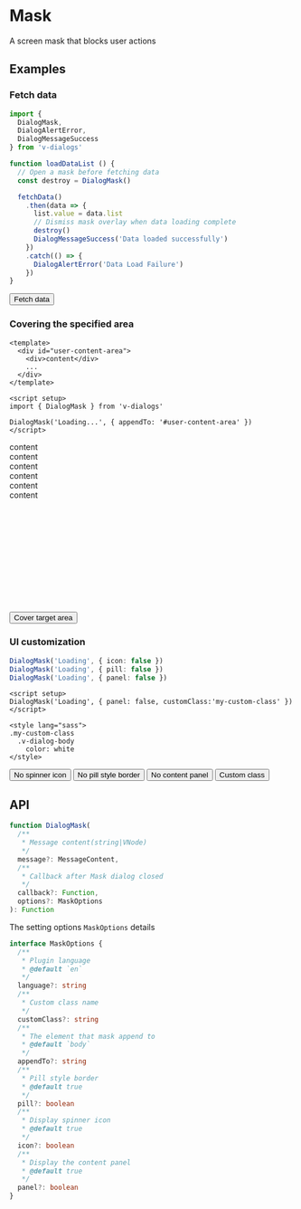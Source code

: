 # Mask

A screen mask that blocks user actions

## Examples

### Fetch data

```ts
import {
  DialogMask,
  DialogAlertError,
  DialogMessageSuccess
} from 'v-dialogs'

function loadDataList () {
  // Open a mask before fetching data
  const destroy = DialogMask()

  fetchData()
    .then(data => {
      list.value = data.list
      // Dismiss mask overlay when data loading complete
      destroy()
      DialogMessageSuccess('Data loaded successfully')
    })
    .catch(() => {
      DialogAlertError('Data Load Failure')
    })
}
```

<div>
  <button
    type="button"
    class="btn btn-dark"
    @click="loadDataList"
  >Fetch data</button>
</div>

### Covering the specified area

```vue
<template>
  <div id="user-content-area">
    <div>content</div>
    ...
  </div>
</template>

<script setup>
import { DialogMask } from 'v-dialogs'

DialogMask('Loading...', { appendTo: '#user-content-area' })
</script>
```

<div
  style="height: 300px;"
  class="bg-light rounded-3 mb-3 overflow-hidden
  d-flex flex-column justify-content-center align-items-center
  "
  id="user-content-area"
>
  <div>content</div>
  <div>content</div>
  <div>content</div>
  <div>content</div>
  <div>content</div>
  <div>content</div>
</div>

<div>
  <button
    type="button"
    class="btn btn-dark"
    @click="coverTargetArea('#user-content-area')"
  >Cover target area</button>
</div>

### UI customization

```ts
DialogMask('Loading', { icon: false })
DialogMask('Loading', { pill: false })
DialogMask('Loading', { panel: false })
```

```vue
<script setup>
DialogMask('Loading', { panel: false, customClass:'my-custom-class' })
</script>

<style lang="sass">
.my-custom-class
  .v-dialog-body
    color: white
</style>
```

<div>
  <button
    type="button"
    class="btn btn-dark me-3"
    @click="openMask({ icon: false })"
  >No spinner icon</button>
  <button
    type="button"
    class="btn btn-dark me-3"
    @click="openMask({ pill: false })"
  >No pill style border</button>
  <button
    type="button"
    class="btn btn-dark me-3"
    @click="openMask({ panel: false })"
  >No content panel</button>
  <button
    type="button"
    class="btn btn-dark me-3"
    @click="openMask({ panel: false, customClass: 'my-custom-class' })"
  >Custom class</button>
</div>

<script setup>
import { useMaskExamples } from '@/script/dialog/mask'
import { useData } from 'vitepress'

const { lang } = useData()
const {
  loadDataList,
  coverTargetArea,
  openMask
} = useMaskExamples(lang.value)
</script>

<style lang="sass">
.my-custom-class
  .v-dialog-body
    color: white
</style>

## API

```ts
function DialogMask(
  /**
   * Message content(string|VNode)
   */
  message?: MessageContent,
  /**
   * Callback after Mask dialog closed
   */
  callback?: Function,
  options?: MaskOptions
): Function
```

The setting options `MaskOptions` details

```ts
interface MaskOptions {
  /**
   * Plugin language
   * @default `en`
   */
  language?: string
  /**
   * Custom class name
   */
  customClass?: string
  /**
   * The element that mask append to
   * @default `body`
   */
  appendTo?: string
  /**
   * Pill style border
   * @default true
   */
  pill?: boolean
  /**
   * Display spinner icon
   * @default true
   */
  icon?: boolean
  /**
   * Display the content panel
   * @default true
   */
  panel?: boolean
}
```
